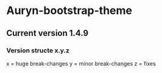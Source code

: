 # Auryn-bootstrap-theme

## Current version **1.4.9**

### Version structe x.y.z

x = huge break-changes
y = minor break-changes
z = fixes
